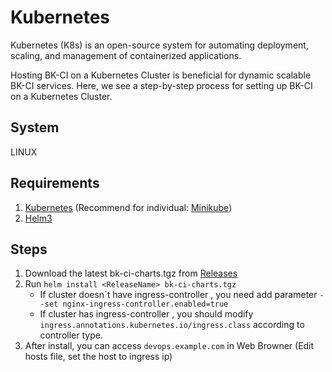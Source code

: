 # Kubernetes

Kubernetes (K8s) is an open-source system for automating deployment, scaling, and management of containerized applications.

Hosting BK-CI on a Kubernetes Cluster is beneficial for dynamic scalable BK-CI services. Here, we see a step-by-step process for setting up BK-CI on a Kubernetes Cluster.

## System
LINUX

## Requirements
1. [Kubernetes](https://kubernetes.io/) (Recommend for individual: [Minikube](https://minikube.sigs.k8s.io/docs/start/))
2. [Helm3](https://helm.sh/docs/intro/install/)

## Steps
1. Download the latest bk-ci-charts.tgz from [Releases](https://github.com/TencentBlueKing/bk-ci/releases)
2. Run `helm install <ReleaseName> bk-ci-charts.tgz`
    - If cluster doesn\`t have ingress-controller , you need add parameter `--set nginx-ingress-controller.enabled=true`
    - If cluster has ingress-controller , you should modify `ingress.annotations.kubernetes.io/ingress.class` according to controller type.
3. After install, you can access `devops.example.com` in Web Browner (Edit hosts file, set the host to ingress ip)

